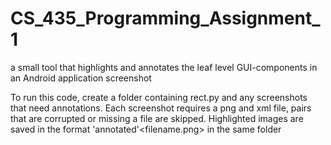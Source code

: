 # CS_435_Programming_Assignment_1
 a small tool that highlights and annotates the leaf level GUI-components in an Android application screenshot
 
 To run this code, create a folder containing rect.py and any screenshots that need annotations. 
 Each screenshot requires a png and xml file, pairs that are corrupted or missing a file are skipped.
 Highlighted images are saved in the format 'annotated'<filename.png> in the same folder
